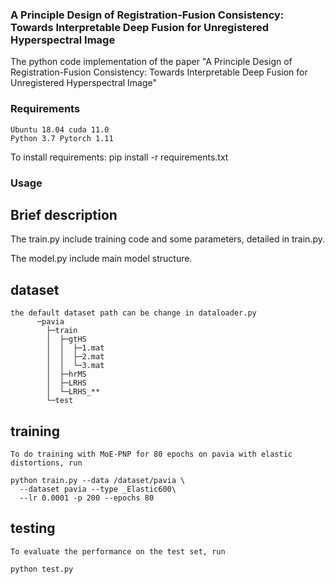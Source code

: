 ### A Principle Design of Registration-Fusion Consistency: Towards Interpretable Deep Fusion for Unregistered Hyperspectral Image



The python code implementation of the paper "A Principle Design of Registration-Fusion Consistency: Towards Interpretable Deep Fusion for Unregistered Hyperspectral Image"

### Requirements
    Ubuntu 18.04 cuda 11.0
    Python 3.7 Pytorch 1.11
    
To install requirements:
        pip install -r requirements.txt
### Usage
## Brief description
The train.py include training code and some parameters, detailed in train.py.

The model.py include main model structure.

## dataset
    the default dataset path can be change in dataloader.py
          ─pavia
            ├─train
            │  ├─gtHS
            │  │  ├─1.mat
            │  │  ├─2.mat
            │  │  └─3.mat
            │  ├─hrMS
            │  ├─LRHS
            │  └─LRHS_**
            └─test

## training
    To do training with MoE-PNP for 80 epochs on pavia with elastic distortions, run

```
python train.py --data /dataset/pavia \
  --dataset pavia --type _Elastic600\
  --lr 0.0001 -p 200 --epochs 80
```


## testing
    To evaluate the performance on the test set, run
    
```
python test.py 
```




